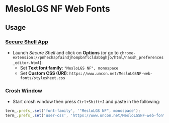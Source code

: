# MesloLGS NF Web Fonts

## Usage

### [Secure Shell App](https://chrome.google.com/webstore/detail/secure-shell/pnhechapfaindjhompbnflcldabbghjo)

* Launch *Secure Shell* and click on **Options**
  (or go to `chrome-extension://pnhechapfaindjhompbnflcldabbghjo/html/nassh_preferences_editor.html`):
	* Set **Text font family**: `"MesloLGS NF", monospace`
	* Set **Custom CSS (URI)**: `https://www.uncon.net/MesloLGSNF-web-fonts/stylesheet.css`

### [Crosh Window](https://chrome.google.com/webstore/detail/crosh-window/nhbmpbdladcchdhkemlojfjdknjadhmh)

* Start crosh window then press `Ctrl+Shift+J` and paste in the following:

```js
term_.prefs_.set('font-family', '"MesloLGS NF", monospace');
term_.prefs_.set('user-css', 'https://www.uncon.net/MesloLGSNF-web-fonts/stylesheet.css');
```

